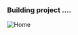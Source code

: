 ### Building project ....
![Home](https://user-images.githubusercontent.com/42571500/96250405-b58f7e80-0fa6-11eb-929f-fa2a68908ef2.png)

